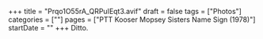 +++
title = "Prqo1O55rA_QRPuIEqt3.avif"
draft = false
tags = ["Photos"]
categories = [""]
pages = ["PTT Kooser Mopsey Sisters Name Sign (1978)"]
startDate = ""
+++
Ditto.
